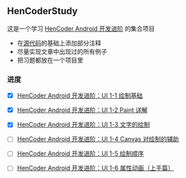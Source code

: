 ## HenCoderStudy

这是一个学习 [HenCoder Android 开发进阶](http://hencoder.com) 的集合项目

- 在[源代码](https://github.com/hencoder)的基础上添加部分注释
- 尽量实现文章中出现过的所有例子
- 把习题都放在一个项目里

### 进度
- [x] [HenCoder Android 开发进阶：UI 1-1 绘制基础](http://hencoder.com/ui-1-1)
- [x] [HenCoder Android 开发进阶：UI 1-2 Paint 详解](http://hencoder.com/ui-1-2)
- [x] [HenCoder Android 开发进阶：UI 1-3 文字的绘制](http://hencoder.com/ui-1-3)
- [ ] [HenCoder Android 开发进阶：UI 1-4 Canvas 对绘制的辅助](http://hencoder.com/ui-1-4)
- [ ] [HenCoder Android 开发进阶：UI 1-5 绘制顺序](http://hencoder.com/ui-1-5)
- [ ] [HenCoder Android 开发进阶：UI 1-6 属性动画（上手篇）](http://hencoder.com/ui-1-6)


